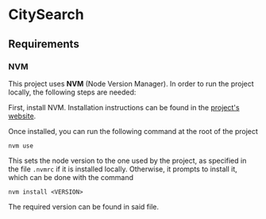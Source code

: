 # CitySearch

## Requirements

### NVM

This project uses **NVM** (Node Version Manager). In order to run the project locally, the following steps are needed:

First, install NVM. Installation instructions can be found in the [project's website](https://github.com/nvm-sh/nvm?tab=readme-ov-file#installing-and-updating).

Once installed, you can run the following command at the root of the project

```
nvm use
```

This sets the node version to the one used by the project, as specified in the file `.nvmrc` if it is installed locally. Otherwise, it prompts to install it, which can be done with the command

```
nvm install <VERSION>
```

The required version can be found in said file.
